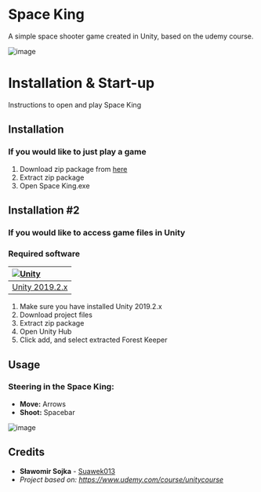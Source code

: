 # Space King
A simple space shooter game created in Unity, based on the udemy course.

![image](https://user-images.githubusercontent.com/58706334/71824138-19d8f580-3099-11ea-9098-1919f6095ad7.png)

# Installation & Start-up

Instructions to open and play Space King

## Installation
### If you would like to just play a game
1. Download zip package from [here](https://github.com/Suawek013/Space-King/releases)
2. Extract zip package
3. Open Space King.exe 

## Installation #2
### If you would like to access game files in Unity
### Required software

|[![Unity](https://user-images.githubusercontent.com/58706334/71816457-ef7c3d80-3082-11ea-93d6-45d3f664f4cb.png)](https://unity3d.com/get-unity/download)|
| :--- |
| [Unity 2019.2.x](https://unity3d.com/get-unity/download/archive)|

1. Make sure you have installed Unity 2019.2.x
2. Download project files
3. Extract zip package
4. Open Unity Hub
5. Click add, and select extracted Forest Keeper 

## Usage

### Steering in the Space King:
* **Move:** Arrows
* **Shoot:** Spacebar

![image](https://user-images.githubusercontent.com/58706334/71824198-455be000-3099-11ea-83f7-0691fc61e96d.png)

## Credits
* **Sławomir Sojka** - [Suawek013](https://github.com/Suawek013)
* _Project based on: https://www.udemy.com/course/unitycourse_

